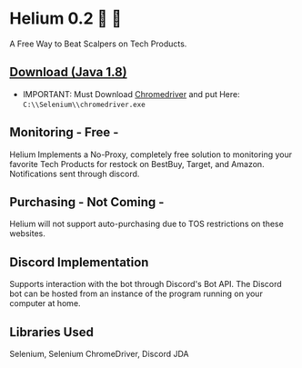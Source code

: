 # Helium 0.2 🏪 🔔

A Free Way to Beat Scalpers on Tech Products.

## [Download (Java 1.8)](https://github.com/Ryguy-1/Helium-0.2/raw/master/build/libs/MonitoringBotDistributionV1-0.2-uber.jar)
- IMPORTANT: Must Download [Chromedriver](https://chromedriver.chromium.org/downloads) and put Here: ```C:\\Selenium\\chromedriver.exe```

## Monitoring - Free - 

Helium Implements a No-Proxy, completely free solution to monitoring your favorite Tech Products for restock on BestBuy, Target, and Amazon.
Notifications sent through discord.

## Purchasing - Not Coming -

Helium will not support auto-purchasing due to TOS restrictions on these websites.

## Discord Implementation

Supports interaction with the bot through Discord's Bot API.
The Discord bot can be hosted from an instance of the program running on your computer at home.

## Libraries Used
Selenium, Selenium ChromeDriver, Discord JDA


